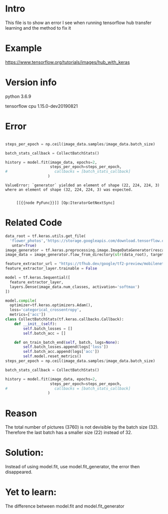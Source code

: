 # Intro
This file is to show an error I see when running tensorflow hub transfer learning and the method to fix it

# Example
https://www.tensorflow.org/tutorials/images/hub_with_keras

# Version info
python 3.6.9

tensorflow cpu 1.15.0-dev20190821


# Error

```python

steps_per_epoch = np.ceil(image_data.samples/image_data.batch_size)

batch_stats_callback = CollectBatchStats()

history = model.fit(image_data, epochs=2,
                    steps_per_epoch=steps_per_epoch,
#                     callbacks = [batch_stats_callback]
                   )

```

```
ValueError: `generator` yielded an element of shape (22, 224, 224, 3) where an element of shape (32, 224, 224, 3) was expected.


	 [[{{node PyFunc}}]] [Op:IteratorGetNextSync]
```

# Related Code
```python
data_root = tf.keras.utils.get_file(
  'flower_photos','https://storage.googleapis.com/download.tensorflow.org/example_images/flower_photos.tgz',
   untar=True)
image_generator = tf.keras.preprocessing.image.ImageDataGenerator(rescale=1/255)
image_data = image_generator.flow_from_directory(str(data_root), target_size=IMAGE_SHAPE)

feature_extractor_url = "https://tfhub.dev/google/tf2-preview/mobilenet_v2/feature_vector/2" #@param {type:"string"}
feature_extractor_layer.trainable = False

model = tf.keras.Sequential([
  feature_extractor_layer,
  layers.Dense(image_data.num_classes, activation='softmax')
])

model.compile(
  optimizer=tf.keras.optimizers.Adam(),
  loss='categorical_crossentropy',
  metrics=['acc'])
class CollectBatchStats(tf.keras.callbacks.Callback):
    def __init__(self):
        self.batch_losses = []
        self.batch_acc = []

    def on_train_batch_end(self, batch, logs=None):
        self.batch_losses.append(logs['loss'])
        self.batch_acc.append(logs['acc'])
        self.model.reset_metrics()
steps_per_epoch = np.ceil(image_data.samples/image_data.batch_size)

batch_stats_callback = CollectBatchStats()

history = model.fit(image_data, epochs=2,
                    steps_per_epoch=steps_per_epoch,
#                     callbacks = [batch_stats_callback]
                   )
```

# Reason
The total number of pictures (3760) is not devisible by the batch size (32).
Therefore the last batch has a smaller size (22) instead of 32. 

# Solution:
Instead of using model.fit, use model.fit_generator, the error then disappeared.

# Yet to learn:
The difference between model.fit and model.fit_generator

